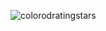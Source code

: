 
![colorodratingstars](https://github.com/cnon06/react-ratingstars/assets/59291488/fc0fdc9e-c654-4639-9152-b5bed4218e70)
